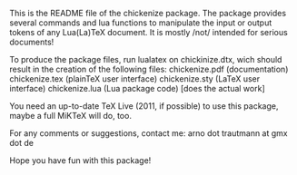 This is the README file of the chickenize package. The package provides several commands and lua functions to manipulate the input or output tokens of any Lua(La)TeX document. It is mostly /not/ intended for serious documents!

To produce the package files, run lualatex on chickinize.dtx, wich should result in the creation of the following files:
  chickenize.pdf  (documentation)
  chickenize.tex  (plainTeX user interface)
  chickenize.sty  (LaTeX user interface)
  chickenize.lua  (Lua package code) [does the actual work]

You need an up-to-date TeX Live (2011, if possible) to use this package, maybe a full MiKTeX will do, too.

For any comments or suggestions, contact me:
arno dot trautmann at gmx dot de

Hope you have fun with this package!
